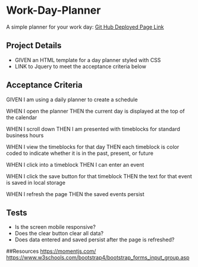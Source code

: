 # Work-Day-Planner
A simple planner for your work day: 
[Git Hub Deployed Page Link](https://jessicablank.github.io/Work-Day-Planner/)

## Project Details
* GIVEN an HTML template for a day planner styled with CSS
* LINK to Jquery to meet the acceptance criteria below

## Acceptance Criteria
GIVEN I am using a daily planner to create a schedule

WHEN I open the planner
THEN the current day is displayed at the top of the calendar

WHEN I scroll down
THEN I am presented with timeblocks for standard business hours

WHEN I view the timeblocks for that day
THEN each timeblock is color coded to indicate whether it is in the past, present, or future

WHEN I click into a timeblock
THEN I can enter an event

WHEN I click the save button for that timeblock
THEN the text for that event is saved in local storage

WHEN I refresh the page
THEN the saved events persist

## Tests
* Is the screen mobile responsive?
* Does the clear button clear all data?
* Does data entered and saved persist after the page is refreshed?


##Resources
https://momentjs.com/
https://www.w3schools.com/bootstrap4/bootstrap_forms_input_group.asp




